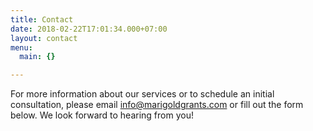 ```yaml
---
title: Contact
date: 2018-02-22T17:01:34.000+07:00
layout: contact
menu:
  main: {}

---
```

For more information about our services or to schedule an initial consultation, please email info@marigoldgrants.com or fill out the form below. We look forward to hearing from you!
